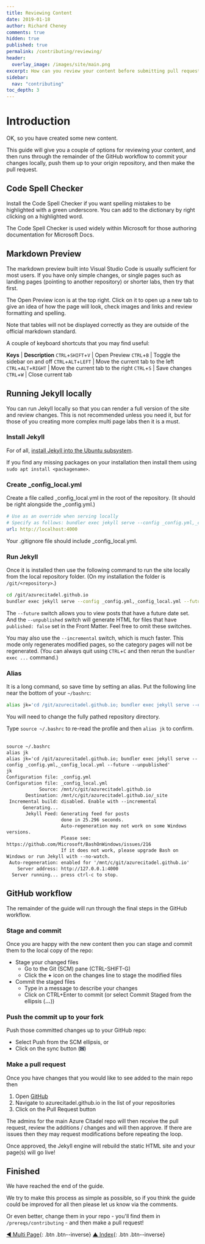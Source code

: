 ```yaml
---
title: Reviewing Content
date: 2019-01-18
author: Richard Cheney
comments: true
hidden: true
published: true
permalink: /contributing/reviewing/
header:
  overlay_image: /images/site/main.png
excerpt: How can you review your content before submitting pull requests?
sidebar:
  nav: "contributing"
toc_depth: 3
---
```


# Introduction

OK, so you have created some new content.

This guide will give you a couple of options for reviewing your content, and then runs through the remainder of the GitHub workflow to commit your changes locally, push them up to your origin repository, and then make the pull request.

## Code Spell Checker

Install the Code Spell Checker if you want spelling mistakes to be highlighted with a green underscore.  You can add to the dictionary by right clicking on a highlighted word.

The Code Spell Checker is used widely within Microsoft for those authoring documentation for Microsoft Docs.

## Markdown Preview

The markdown preview built into Visual Studio Code is usually sufficient for most users. If you have only simple changes, or single pages such as landing pages (pointing to another repository) or shorter labs, then try that first.

The Open Preview icon is at the top right.  Click on it to open up a new tab to give an idea of how the page will look, check images and links and review formatting and spelling.

Note that tables will not be displayed correctly as they are outside of the official markdown standard.

A couple of keyboard shortcuts that you may find useful:

**Keys** | **Description**
`CTRL`+`SHIFT`+`V` | Open Preview
`CTRL`+`B` | Toggle the sidebar on and off
`CTRL`+`ALT`+`LEFT` | Move the current tab to the left
`CTRL`+`ALT`+`RIGHT` | Move the current tab to the right
`CTRL`+`S` | Save changes
`CTRL`+`W` | Close current tab

## Running Jekyll locally

You can run Jekyll locally so that you can render a full version of the site and review changes.  This is not recommended unless you need it, but for those of you creating more complex multi page labs then it is a must.

### Install Jekyll

For of all, [install Jekyll into the Ubuntu subsystem](https://jekyllrb.com/docs/installation/windows/#installation-via-bash-on-windows-10).

If you find any missing packages on your installation then install them using `sudo apt install <packagename>`.

### Create _config_local.yml

Create a file called _config_local.yml in the root of the repository.  (It should be right alongside the _config.yml.)

```yaml
# Use as an override when serving locally
# Specify as follows: bundler exec jekyll serve --config _config.yml,_config_local.yml
url: http://localhost:4000
```

Your .gitignore file should include _config_local.yml.

### Run Jekyll

Once it is installed then use the following command to run the site locally from the local repository folder. (On my installation the folder is `/git/<repository>`.)

```bash
cd /git/azurecitadel.github.io
bundler exec jekyll serve --config _config.yml,_config_local.yml --future --unpublished'
```

The `--future` switch allows you to view posts that have a future date set. And the `--unpublished` switch will generate HTML for files that have `published: false` set in the Front Matter. Feel free to omit these switches.

You may also use the `--incremental` switch, which is much faster.  This mode only regenerates modified pages, so the category pages will not be regenerated. (You can always quit using `CTRL`+`C` and then rerun the `bundler exec ...` command.)

### Alias

It is a long command, so save time by setting an alias.  Put the following line near the bottom of your `~/bashrc`:

```bash
alias jk='cd /git/azurecitadel.github.io; bundler exec jekyll serve --config _config.yml,_config_local.yml --future --unpublished'
```

You will need to change the fully pathed repository directory.

Type `source ~/.bashrc` to re-read the profile and then `alias jk` to confirm.

<pre class="language-bash command-line" data-output="3,5-99" data-prompt="$"><code>
source ~/.bashrc
alias jk
alias jk='cd /git/azurecitadel.github.io; bundler exec jekyll serve --config _config.yml,_config_local.yml --future --unpublished'
jk
Configuration file: _config.yml
Configuration file: _config_local.yml
            Source: /mnt/c/git/azurecitadel.github.io
       Destination: /mnt/c/git/azurecitadel.github.io/_site
 Incremental build: disabled. Enable with --incremental
      Generating...
       Jekyll Feed: Generating feed for posts
                    done in 25.296 seconds.
                    Auto-regeneration may not work on some Windows versions.
                    Please see: https://github.com/Microsoft/BashOnWindows/issues/216
                    If it does not work, please upgrade Bash on Windows or run Jekyll with --no-watch.
 Auto-regeneration: enabled for '/mnt/c/git/azurecitadel.github.io'
    Server address: http://127.0.0.1:4000
  Server running... press ctrl-c to stop.
</code></pre>

## GitHub workflow

The remainder of the guide will run through the final steps in the GitHub workflow.

### Stage and commit

Once you are happy with the new content then you can stage and commit them to the local copy of the repo:

* Stage your changed files
    * Go to the Git (SCM) pane (CTRL-SHIFT-G)
    * Click the **+** icon on the changes line to stage the modified files
* Commit the staged files
    * Type in a message to describe your changes
    * Click on CTRL+Enter to commit (or select Commit Staged from the ellipsis (**...**))

### Push the commit up to your fork

Push those committed changes up to your GitHub repo:

* Select Push from the SCM ellipsis, or
* Click on the sync button (![sync](/prereqs/contributing/images/sync.png))

### Make a pull request

Once you have changes that you would like to see added to the main repo then

1. Open <a href="https://github.com/" target="_blank">GitHub</a>
1. Navigate to azurecitadel.github.io in the list of your repositories
1. Click on the Pull Request button

The admins for the main Azure Citadel repo will then receive the pull request, review the additions / changes and will then approve.  If there are issues then they may request modifications before repeating the loop.

Once approved, the Jekyll engine will rebuild the static HTML site and your page(s) will go live!

## Finished

We have reached the end of the guide.

We try to make this process as simple as possible, so if you think the guide could be improved for all then please let us know via the comments.

Or even better, change them in your repo - you'll find them in `/prereqs/contributing` - and then make a pull request!

[◄ Multi Page](../multipage){: .btn .btn--inverse} [▲ Index](../#index){: .btn .btn--inverse}

